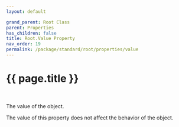 ```yaml
---
layout: default

grand_parent: Root Class
parent: Properties
has_children: false
title: Root.Value Property
nav_order: 19
permalink: /package/standard/root/properties/value
---
```

# {{ page.title }}
<br>

The value of the object.

The value of this property does not affect the behavior of the object.